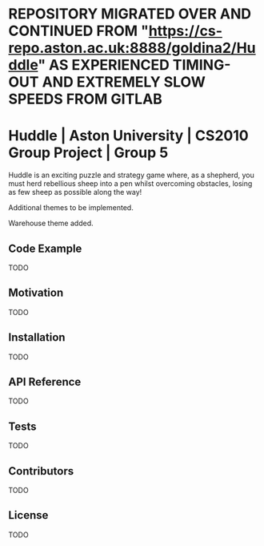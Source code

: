 # REPOSITORY MIGRATED OVER AND CONTINUED FROM "https://cs-repo.aston.ac.uk:8888/goldina2/Huddle" AS EXPERIENCED TIMING-OUT AND EXTREMELY SLOW SPEEDS FROM GITLAB
# Huddle | Aston University | CS2010 Group Project | Group 5

Huddle is an exciting puzzle and strategy game where, as a shepherd, you must herd rebellious sheep into a pen whilst overcoming obstacles, losing as few sheep as possible along the way!

Additional themes to be implemented.

Warehouse theme added.



## Code Example
TODO

## Motivation

TODO

## Installation

TODO

## API Reference

TODO

## Tests

TODO

## Contributors

TODO

## License

TODO